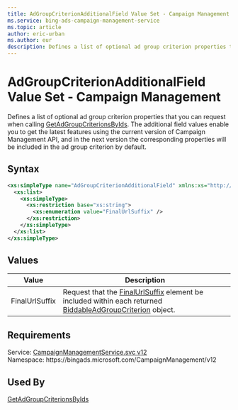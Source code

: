 ```yaml
---
title: AdGroupCriterionAdditionalField Value Set - Campaign Management
ms.service: bing-ads-campaign-management-service
ms.topic: article
author: eric-urban
ms.author: eur
description: Defines a list of optional ad group criterion properties that you can request when calling GetAdGroupCriterionsByIds.
---
```

# AdGroupCriterionAdditionalField Value Set - Campaign Management
Defines a list of optional ad group criterion properties that you can request when calling [GetAdGroupCriterionsByIds](getadgroupcriterionsbyids.md). The additional field values enable you to get the latest features using the current version of Campaign Management API, and in the next version the corresponding properties will be included in the ad group criterion by default. 

## Syntax
```xml
<xs:simpleType name="AdGroupCriterionAdditionalField" xmlns:xs="http://www.w3.org/2001/XMLSchema">
  <xs:list>
    <xs:simpleType>
      <xs:restriction base="xs:string">
        <xs:enumeration value="FinalUrlSuffix" />
      </xs:restriction>
    </xs:simpleType>
  </xs:list>
</xs:simpleType>
```

## <a name="values"></a>Values

|Value|Description|
|-----------|---------------|
|<a name="finalurlsuffix"></a>FinalUrlSuffix|Request that the [FinalUrlSuffix](biddableadgroupcriterion.md#finalurlsuffix) element be included within each returned [BiddableAdGroupCriterion](biddableadgroupcriterion.md) object.|

## Requirements
Service: [CampaignManagementService.svc v12](https://campaign.api.bingads.microsoft.com/Api/Advertiser/CampaignManagement/v12/CampaignManagementService.svc)  
Namespace: https\://bingads.microsoft.com/CampaignManagement/v12  

## Used By
[GetAdGroupCriterionsByIds](getadgroupcriterionsbyids.md)  
